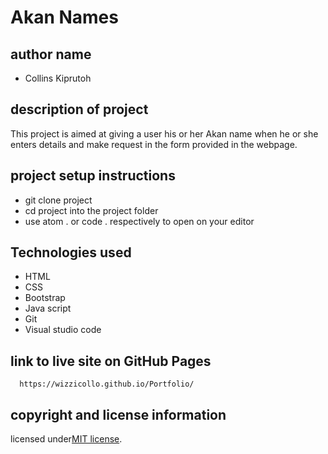 # Akan Names

## author name
- Collins Kiprutoh

## description of project

This project is aimed at giving a user his or her Akan name when he or she enters details and make request in the form provided in the webpage.

## project setup instructions

- git clone project 
- cd project into the project folder
- use atom . or code . respectively to open on your editor

## Technologies used
- HTML
- CSS
- Bootstrap
- Java script
- Git
- Visual studio code

## link to live site on GitHub Pages
      https://wizzicollo.github.io/Portfolio/

## copyright and license information
licensed under[MIT license](license).